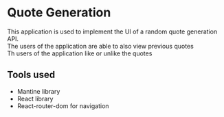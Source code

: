 # Quote Generation
This application is used to implement the UI of a random quote generation API.  
The users of the application are able to also view previous quotes  
Th users of the application like or unlike the quotes
## Tools used
- Mantine library
- React library
- React-router-dom for navigation

